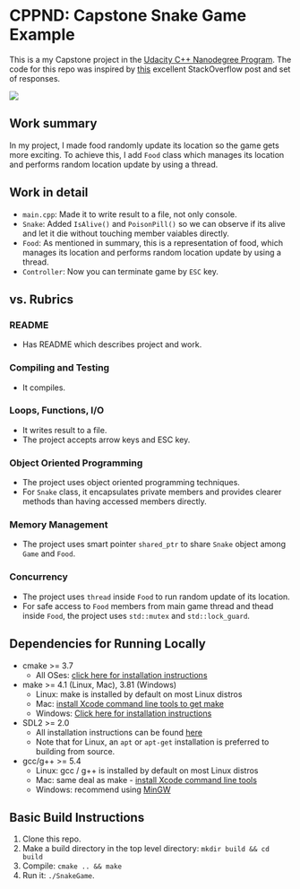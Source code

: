 # CPPND: Capstone Snake Game Example

This is a my Capstone project in the [Udacity C++ Nanodegree Program](https://www.udacity.com/course/c-plus-plus-nanodegree--nd213). The code for this repo was inspired by [this](https://codereview.stackexchange.com/questions/212296/snake-game-in-c-with-sdl) excellent StackOverflow post and set of responses.

<img src="snake_game.gif"/>

## Work summary

In my project, I made food randomly update its location so the game gets more exciting. To achieve this, I add `Food` class which manages its location and performs random location update by using a thread.

## Work in detail

- `main.cpp`: Made it to write result to a file, not only console.
- `Snake`: Added `IsAlive()` and `PoisonPill()` so we can observe if its alive and let it die without touching member vaiables directly.
- `Food`: As mentioned in summary, this is a representation of food, which manages its location and performs random location update by using a thread.
- `Controller`: Now you can terminate game by `ESC` key.

## vs. Rubrics

### README

- Has README which describes project and work.
### Compiling and Testing
- It compiles.

### Loops, Functions, I/O

- It writes result to a file.
- The project accepts arrow keys and ESC key.

### Object Oriented Programming

- The project uses object oriented programming techniques.
- For `Snake` class, it encapsulates private members and provides clearer methods than having accessed members directly.

### Memory Management

- The project uses smart pointer `shared_ptr` to share `Snake` object among `Game` and `Food`.

### Concurrency

- The project uses `thread` inside `Food` to run random update of its location.
- For safe access to `Food` members from main game thread and thead inside `Food`, the project uses `std::mutex` and `std::lock_guard`.


## Dependencies for Running Locally
* cmake >= 3.7
  * All OSes: [click here for installation instructions](https://cmake.org/install/)
* make >= 4.1 (Linux, Mac), 3.81 (Windows)
  * Linux: make is installed by default on most Linux distros
  * Mac: [install Xcode command line tools to get make](https://developer.apple.com/xcode/features/)
  * Windows: [Click here for installation instructions](http://gnuwin32.sourceforge.net/packages/make.htm)
* SDL2 >= 2.0
  * All installation instructions can be found [here](https://wiki.libsdl.org/Installation)
  * Note that for Linux, an `apt` or `apt-get` installation is preferred to building from source.
* gcc/g++ >= 5.4
  * Linux: gcc / g++ is installed by default on most Linux distros
  * Mac: same deal as make - [install Xcode command line tools](https://developer.apple.com/xcode/features/)
  * Windows: recommend using [MinGW](http://www.mingw.org/)

## Basic Build Instructions

1. Clone this repo.
2. Make a build directory in the top level directory: `mkdir build && cd build`
3. Compile: `cmake .. && make`
4. Run it: `./SnakeGame`.